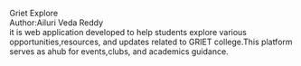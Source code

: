 Griet Explore
<br>
Author:Ailuri Veda Reddy 
<br>
it is web application developed to help students explore various opportunities,resources, and updates related to GRIET college.This platform serves as ahub for events,clubs, and academics guidance.
